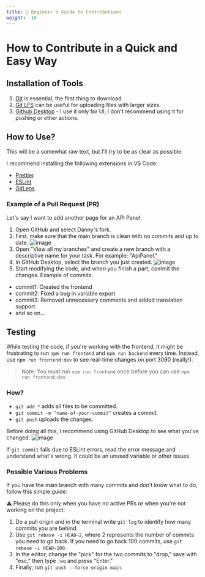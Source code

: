 ```yaml
---
title: 🙌 Beginner's Guide to Contributions
weight: -10
---
```

# How to Contribute in a Quick and Easy Way

## Installation of Tools

1. [Git](https://git-scm.com/downloads) is essential, the first thing to download.
2. [Git LFS](https://git-lfs.com/) can be useful for uploading files with larger sizes.
3. [Github Desktop](https://desktop.github.com/) - I use it only for UI; I don't recommend using it for pushing or other actions.

## How to Use?

This will be a somewhat raw text, but I'll try to be as clear as possible.

I recommend installing the following extensions in VS Code:

- [Prettier](https://marketplace.visualstudio.com/items?itemName=esbenp.prettier-vscode)
- [ESLint](https://marketplace.visualstudio.com/items?itemName=dbaeumer.vscode-eslint)
- [GitLens](https://marketplace.visualstudio.com/items?itemName=eamodio.gitlens)

### Example of a Pull Request (PR)

Let's say I want to add another page for an API Panel.

1. Open GitHub and select Danny's fork.
2. First, make sure that the main branch is clean with no commits and up to date.
   ![image](https://github.com/Berry-13/LibreChat/assets/81851188/4d627ee7-0f59-458f-8723-4f0eae447dd9)
3. Open "View all my branches" and create a new branch with a descriptive name for your task. For example: "ApiPanel."
4. In GitHub Desktop, select the branch you just created.
   ![image](https://github.com/Berry-13/LibreChat/assets/81851188/dd4374b8-419a-4406-97a3-999ba4118397)
5. Start modifying the code, and when you finish a part, commit the changes.
Example of commits:
- commit1: Created the frontend
- commit2: Fixed a bug in variable export
- commit3: Removed unnecessary comments and added translation support
- and so on...

## Testing

While testing the code, if you're working with the frontend, it might be frustrating to run `npm run frontend` and `npm run backend` every time. Instead, use `npm run frontend:dev` to see real-time changes on port 3090 (really!).

> Note: You must run `npm run frontend` once before you can use `npm run frontend:dev`

### How?

- `git add *` adds all files to be committed.
- `git commit -m "name-of-your-commit"` creates a commit.
- `git push` uploads the changes.

Before doing all this, I recommend using GitHub Desktop to see what you've changed.
   ![image](https://github.com/Berry-13/LibreChat/assets/81851188/a04a7e81-7c75-4c77-8463-d35f603bedf7)

If `git commit` fails due to ESLint errors, read the error message and understand what's wrong. It could be an unused variable or other issues.

### Possible Various Problems

If you have the main branch with many commits and don't know what to do, follow this simple guide:

⚠️ Please do this only when you have no active PRs or when you're not working on the project:

1. Do a pull origin and in the terminal write `git log` to identify how many commits you are behind.
2. Use `git rebase -i HEAD~2`, where 2 represents the number of commits you need to go back. If you need to go back 100 commits, use `git rebase -i HEAD~100`.
3. In the editor, change the "pick" for the two commits to "drop," save with "esc," then type `:wq` and press "Enter."
4. Finally, run `git push --force origin main`.
